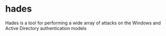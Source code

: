# hades
Hades is a tool for performing a wide array of attacks on the Windows and Active Directory authentication models
